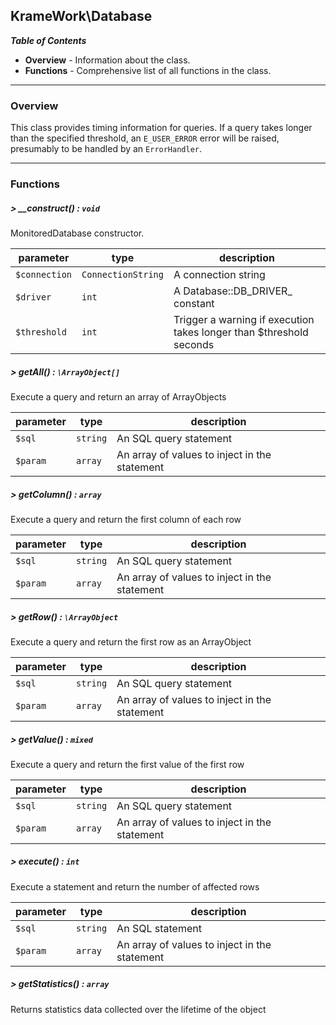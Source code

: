 ## KrameWork\Database

***Table of Contents***
* **Overview** - Information about the class.
* **Functions** - Comprehensive list of all functions in the class.
___
### Overview
This class provides timing information for queries.
If a query takes longer than the specified threshold, an `E_USER_ERROR` error will be raised, presumably to be handled by an `ErrorHandler`.
___
### Functions
##### > __construct() : `void`
MonitoredDatabase constructor.

parameter | type | description
--- | --- | ---
`$connection` | `ConnectionString` | A connection string
`$driver` | `int` | A Database::DB_DRIVER_ constant
`$threshold` | `int` | Trigger a warning if execution takes longer than $threshold seconds

##### > getAll() : `\ArrayObject[]`
Execute a query and return an array of ArrayObjects

parameter | type | description
--- | --- | ---
`$sql` | `string` | An SQL query statement
`$param` | `array` | An array of values to inject in the statement

##### > getColumn() : `array`
Execute a query and return the first column of each row

parameter | type | description
--- | --- | ---
`$sql` | `string` | An SQL query statement
`$param` | `array` | An array of values to inject in the statement

##### > getRow() : `\ArrayObject`
Execute a query and return the first row as an ArrayObject

parameter | type | description
--- | --- | ---
`$sql` | `string` | An SQL query statement
`$param` | `array` | An array of values to inject in the statement

##### > getValue() : `mixed`
Execute a query and return the first value of the first row

parameter | type | description
--- | --- | ---
`$sql` | `string` | An SQL query statement
`$param` | `array` | An array of values to inject in the statement

##### > execute() : `int`
Execute a statement and return the number of affected rows

parameter | type | description
--- | --- | ---
`$sql` | `string` | An SQL statement
`$param` | `array` | An array of values to inject in the statement

##### > getStatistics() : `array`
Returns statistics data collected over the lifetime of the object

